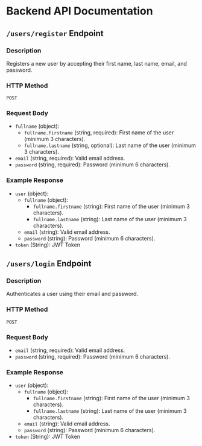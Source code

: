# Backend API Documentation

## `/users/register` Endpoint

### Description

Registers a new user by accepting their first name, last name, email, and password.

### HTTP Method

`POST`

### Request Body

- `fullname` (object):
    - `fullname.firstname` (string, required): First name of the user (minimum 3 characters).
    - `fullname.lastname` (string, optional): Last name of the user (minimum 3 characters).
- `email` (string, required): Valid email address.
- `password` (string, required): Password (minimum 6 characters).

### Example Response

- `user` (object):
  - `fullname` (object):
     - `fullname.firstname` (string): First name of the user (minimum 3 characters).
     - `fullname.lastname` (string): Last name of the user (minimum 3 characters).
  - `email` (string): Valid email address.
  - `password` (string): Password (minimum 6 characters).
- `token` (String): JWT Token

## `/users/login` Endpoint

### Description

Authenticates a user using their email and password.

### HTTP Method

`POST`

### Request Body

- `email` (string, required): Valid email address.
- `password` (string, required): Password (minimum 6 characters).

### Example Response

- `user` (object):
  - `fullname` (object):
     - `fullname.firstname` (string): First name of the user (minimum 3 characters).
     - `fullname.lastname` (string): Last name of the user (minimum 3 characters).
  - `email` (string): Valid email address.
  - `password` (string): Password (minimum 6 characters).
- `token` (String): JWT Token

